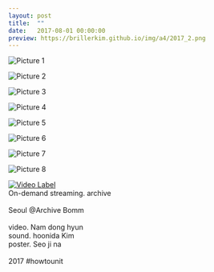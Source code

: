 ```yaml
---
layout: post
title:  ""
date:   2017-08-01 00:00:00
preview: https://brillerkim.github.io/img/a4/2017_2.png
---
```


![Picture 1](https://brillerkim.github.io/img/a4/2017_1.png)

![Picture 2](https://brillerkim.github.io/img/a4/2017_2.png)

![Picture 3](https://brillerkim.github.io/img/a4/2017_3.png)

![Picture 4](https://brillerkim.github.io/img/a4/2017_4.png)

![Picture 5](https://brillerkim.github.io/img/a4/2017_5.png)

![Picture 6](https://brillerkim.github.io/img/a4/2017_6.png)

![Picture 7](https://brillerkim.github.io/img/a4/2017_7.jpg)

![Picture 8](https://brillerkim.github.io/img/a4/2017_8.jpg)


[![Video Label](http://img.youtube.com/vi/VdLwv_WltMI/0.jpg)](https://youtu.be/VdLwv_WltMI)
<br>
On-demand streaming. archive
<br>
<br>
Seoul @Archive Bomm
<br>
<br>
video. Nam dong hyun<br> 
sound. hoonida Kim<br>
poster. Seo ji na<br>
<br>
2017 #howtounit 
